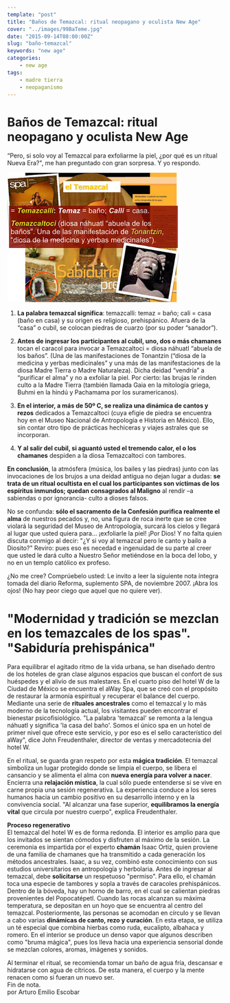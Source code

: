 ```yaml
---
template: "post"
title: "Baños de Temazcal: ritual neopagano y oculista New Age"
cover: "../images/99BaTeme.jpg"
date: "2015-09-14T08:00:00Z"
slug: "baño-temazcal"
keywords: "new age"
categories: 
    - new age
tags: 
    - madre tierra
    - neopaganismo
---
```


# Baños de Temazcal: ritual neopagano y oculista New Age
“Pero, si solo voy al Temazcal para exfoliarme la piel, ¿por qué es un ritual Nueva Era?", me han preguntado con gran sorpresa. Y yo respondo.


![Temazcal](../images/99BaTeme.jpg) 


1. **La palabra temazcal significa**: temazcalli: temaz = baño; cali = casa (baño en casa) y su origen es religioso, prehispánico. Afuera de la “casa” o cubil, se colocan piedras de cuarzo (por su poder “sanador”).

2. **Antes de ingresar los participantes al cubil, uno, dos o más chamanes** tocan el caracol para invocar a Temazcaltoci = diosa náhuatl “abuela de los baños”. (Una de las manifestaciones de Tonantzin (“diosa de la medicina y yerbas medicinales” y una más de las manifestaciones de la diosa Madre Tierra o Madre Naturaleza). Dicha deidad “vendría” a “purificar el alma” y no a exfoliar la piel. Por cierto: las brujas le rinden culto a la Madre Tierra (también llamada Gaia en la mitología griega, Buhmi en la hindú y Pachamama por los suramericanos).

3. **En el interior, a más de 50º C, se realiza una dinámica de cantos y rezos** dedicados a Temazcaltoci (cuya efigie de piedra se encuentra hoy en el Museo Nacional de Antropología e Historia en México). Ello, sin contar otro tipo de prácticas hechiceras y viajes astrales que se incorporan.

4. **Y al salir del cubil, si aguantó usted el tremendo calor, el o los chamanes** despiden a la diosa Temazcaltoci con tambores.

**En conclusión**, la atmósfera (música, los bailes y las piedras) junto con las invocaciones de los brujos a una deidad antigua no dejan lugar a dudas: **se trata de un ritual ocultista en el cual los participantes son víctimas de los espíritus inmundos; quedan consagrados al Maligno** al rendir –a sabiendas o por ignorancia- culto a dioses falsos.

No se confunda: **sólo el sacramento de la Confesión purifica realmente el alma** de nuestros pecados y, no, una figura de roca inerte que se cree violará la seguridad del Museo de Antropología, surcará los cielos y llegará al lugar que usted quiera para… ¡exfoliarle la piel! ¡Por Dios! Y no falta quien discuta conmigo al decir: "¿Y si voy al temazcal pero le canto y bailo a Diosito?" Reviro: pues eso es necedad e ingenuidad de su parte al creer que usted le dará culto a Nuestro Señor metiéndose en la boca del lobo, y no en un templo católico ex profeso.

¿No me cree? Comprúebelo usted: Le invito a leer la siguiente nota íntegra tomada del diario Reforma, suplemento SPA, de noviembre 2007. ¡Abra los ojos! (No hay peor ciego que aquel que no quiere ver).

# "Modernidad y tradición se mezclan en los temazcales de los spas". "Sabiduría prehispánica"

Para equilibrar el agitado ritmo de la vida urbana, se han diseñado dentro de los hoteles de gran clase algunos espacios que buscan el confort de sus huéspedes y el alivio de sus malestares.
En el cuarto piso del hotel W de la Ciudad de México se encuentra el aWay Spa, que se creó con el propósito de restaurar la armonía espiritual y recuperar el balance del cuerpo.
Mediante una serie de **rituales ancestrales** como el temazcal y lo más moderno de la tecnología actual, los visitantes pueden encontrar el bienestar psicofisiológico.
"La palabra 'temazcal' se remonta a la lengua náhuatl y significa 'la casa del baño'. Somos el único spa en un hotel de primer nivel que ofrece este servicio, y por eso es el sello característico del aWay", dice John Freudenthaler, director de ventas y mercadotecnia del hotel W.  


En el ritual, se guarda gran respeto por esta **mágica tradición**. El temazcal simboliza un lugar protegido donde se limpia el cuerpo, se libera el cansancio y se alimenta el alma con **nueva energía para volver a nacer**.
Encierra una **relajación mística**, la cual sólo puede entenderse si se vive en carne propia una sesión regenerativa. La experiencia conduce a los seres humanos hacia un cambio positivo en su desarrollo interno y en la convivencia social.
"Al alcanzar una fase superior, **equilibramos la energía vital** que circula por nuestro cuerpo", explica Freudenthaler.

**Proceso regenerativo**  
El temazcal del hotel W es de forma redonda. El interior es amplio para que los invitados se sientan cómodos y disfruten al máximo de la sesión.
La ceremonia es impartida por el experto **chamán** Isaac Ortiz, quien proviene de una familia de chamanes que ha transmitido a cada generación los métodos ancestrales. Isaac, a su vez, combinó este conocimiento con sus estudios universitarios en antropología y herbolaria.
Antes de ingresar al temazcal, debe **solicitarse** un respetuoso "permiso". Para ello, el chamán toca una especie de tambores y sopla a través de caracoles prehispánicos.  
Dentro de la bóveda, hay un horno de barro, en el cual se calientan piedras provenientes del Popocatépetl. Cuando las rocas alcanzan su máxima temperatura, se depositan en un hoyo que se encuentra al centro del temazcal.
Posteriormente, las personas se acomodan en círculo y se llevan a cabo varias **dinámicas de canto, rezo y curación**. En esta etapa, se utiliza un té especial que combina hierbas como ruda, eucalipto, albahaca y romero.
En el interior se produce un denso vapor que algunos describen como "bruma mágica", pues los lleva hacia una experiencia sensorial donde se mezclan colores, aromas, imágenes y sonidos.

Al terminar el ritual, se recomienda tomar un baño de agua fría, descansar e hidratarse con agua de cítricos. De esta manera, el cuerpo y la mente renacen como si fueran un nuevo ser.   
Fin de nota.  
por Arturo Emilio Escobar
